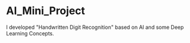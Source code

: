 # AI_Mini_Project
I developed "Handwritten Digit Recognition" based on AI and some Deep Learning Concepts.
